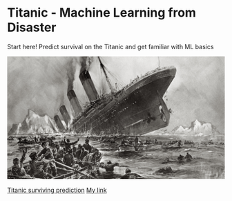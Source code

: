 # Titanic - Machine Learning from Disaster
Start here! Predict survival on the Titanic and get familiar with ML basics

![Titanic](images/titanic_sinking.jpeg)

<a href="https://titanic-survivor-vbnnt.herokuapp.com/" target="_blank">Titanic surviving prediction</a>
[My link](https://titanic-survivor-vbnnt.herokuapp.com?target=_blank)
